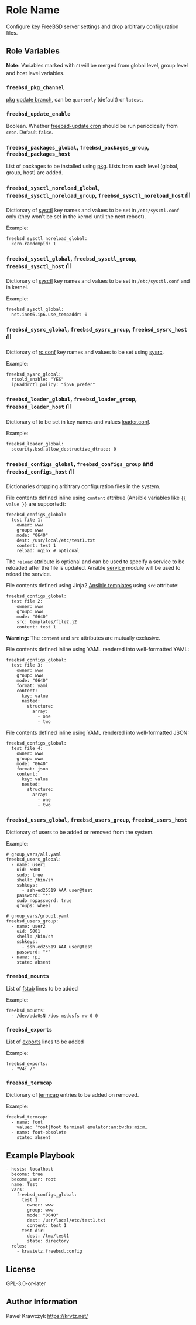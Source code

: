 Role Name
=========

Configure key FreeBSD server settings and drop arbitrary configuration files.

Role Variables
--------------
**Note:** Variables marked with `⛙` will be merged from global level, group level and host level variables.

### `freebsd_pkg_channel`

[pkg](https://man.freebsd.org/cgi/man.cgi?query=pkg&apropos=0&sektion=8&manpath=FreeBSD+13.2-RELEASE+and+Ports&arch=default&format=html) [update branch](https://wiki.freebsd.org/Ports/QuarterlyBranch), can be `quarterly` (default) or `latest`.

### `freebsd_update_enable`

Boolean. Whether [freebsd-update cron](https://man.freebsd.org/cgi/man.cgi?query=freebsd-update&apropos=0&sektion=8&manpath=FreeBSD+13.2-RELEASE+and+Ports&arch=default&format=html) should be run periodically from `cron`. Default `false`.

### `freebsd_packages_global`, `freebsd_packages_group`, `freebsd_packages_host`

List of packages to be installed using [pkg](https://man.freebsd.org/cgi/man.cgi?query=pkg&apropos=0&sektion=8&manpath=FreeBSD+13.2-RELEASE+and+Ports&arch=default&format=html). Lists from each level (global, group, host) are added.

### `freebsd_sysctl_noreload_global`, `freebsd_sysctl_noreload_group`, `freebsd_sysctl_noreload_host` ⛙

Dictionary of [sysctl](https://man.freebsd.org/cgi/man.cgi?sysctl(8)) key names and values to be set in `/etc/sysctl.conf` only (they won't be set in the kernel until the next reboot).

Example:

```
freebsd_sysctl_noreload_global:
  kern.randompid: 1
```

### `freebsd_sysctl_global`, `freebsd_sysctl_group`, `freebsd_sysctl_host` ⛙

Dictionary of [sysctl](https://man.freebsd.org/cgi/man.cgi?sysctl(8)) key names and values to be set in `/etc/sysctl.conf` and in kernel.

Example:

```
freebsd_sysctl_global:
  net.inet6.ip6.use_tempaddr: 0
```

### `freebsd_sysrc_global`, `freebsd_sysrc_group`, `freebsd_sysrc_host` ⛙

Dictionary of [rc.conf](https://man.freebsd.org/cgi/man.cgi?query=rc.conf&sektion=5&apropos=0&manpath=FreeBSD+13.2-RELEASE+and+Ports) key names and values to be set using [sysrc](https://man.freebsd.org/cgi/man.cgi?query=sysrc&sektion=8&format=html).

Example:

```
freebsd_sysrc_global:
  rtsold_enable: "YES"
  ip6addrctl_policy: "ipv6_prefer"
```

### `freebsd_loader_global`, `freebsd_loader_group`, `freebsd_loader_host` ⛙

Dictionary of to be set in key names and values [loader.conf](https://man.freebsd.org/cgi/man.cgi?query=loader.conf&sektion=5&apropos=0&manpath=FreeBSD+13.1-RELEASE+and+Ports).

Example:

```
freebsd_loader_global:
  security.bsd.allow_destructive_dtrace: 0
```


### `freebsd_configs_global`, `freebsd_configs_group` and `freebsd_configs_host` ⛙

Dictionaries dropping arbitrary configuration files in the system.

File contents defined inline using `content` attribue (Ansible variables like `{{ value }}` are supported):

```
freebsd_configs_global:
  test file 1:
    owner: www
    group: www
    mode: "0640"
    dest: /usr/local/etc/test1.txt
    content: test 1
    reload: nginx # optional
```

The `reload` attribute is optional and can be used to specify a service to be reloaded after the file is updated. Ansible [service](https://docs.ansible.com/ansible/latest/collections/ansible/builtin/service_module.html#parameter-state) module will be used to reload the service.

File contents defined using Jinja2 [Ansible templates](https://docs.ansible.com/ansible/latest/collections/ansible/builtin/template_module.html) using `src` attribute:

```
freebsd_configs_global:
  test file 2:
    owner: www
    group: www
    mode: "0640"
    src: templates/file2.j2
    content: test 1
```

**Warning:** The `content` and `src` attributes are mutually exclusive.

File contents defined inline using YAML rendered into well-formatted YAML:

```
freebsd_configs_global:
  test file 3:
    owner: www
    group: www
    mode: "0640"
    format: yaml
    content:
      key: value
      nested:
        structure:
          array:
            - one
            - two
```

File contents defined inline using YAML rendered into well-formatted JSON:

```
freebsd_configs_global:
  test file 4:
    owner: www
    group: www
    mode: "0640"
    format: json
    content:
      key: value
      nested:
        structure:
          array:
            - one
            - two
```

### `freebsd_users_global`, `freebsd_users_group`, `freebsd_users_host`

Dictionary of users to be added or removed from the system.

Example:

```
# group_vars/all.yaml
freebsd_users_global:
  - name: user1
    uid: 5000
    sudo: true
    shell: /bin/sh
    sshkeys:
      - ssh-ed25519 AAA user@test
    password: "*"
    sudo_nopassword: true
    groups: wheel

# group_vars/group1.yaml
freebsd_users_group:
  - name: user2
    uid: 5001
    shell: /bin/sh
    sshkeys:
      - ssh-ed25519 AAA user@test
    password: "*"
  - name: rpi
    state: absent
```

### `freebsd_mounts`

List of [fstab](https://man.freebsd.org/cgi/man.cgi?query=fstab&sektion=&n=1) lines to be added

Example:

```
freebsd_mounts:
  - /dev/ada0sN /dos msdosfs rw 0 0
```

### `freebsd_exports`

List of [exports](https://man.freebsd.org/cgi/man.cgi?query=exports&apropos=0&sektion=0&manpath=FreeBSD+13.2-RELEASE+and+Ports&arch=default&format=html) lines to be added

Example:

```
freebsd_exports:
  - "V4: /"
```

### `freebsd_termcap`

Dictionary of [termcap](https://man.freebsd.org/cgi/man.cgi?query=termcap&apropos=0&sektion=5&manpath=FreeBSD+13.2-RELEASE+and+Ports&arch=default&format=html) entries to be added on removed.

Example:

```
freebsd_termcap:
  - name: foot
    value: 'foot|foot terminal emulator:am:bw:hs:mi:m…
  - name: foot-obsolete
    state: absent
```


Example Playbook
----------------

```
- hosts: localhost
  become: true
  become_user: root
  name: Test
  vars:
    freebsd_configs_global:
      test 1:
        owner: www
        group: www
        mode: "0640"
        dest: /usr/local/etc/test1.txt
        content: test 1
      test dir:
        dest: /tmp/test1
        state: directory
  roles:
    - kravietz.freebsd.config
```

License
-------

GPL-3.0-or-later

Author Information
------------------

Paweł Krawczyk https://krvtz.net/
